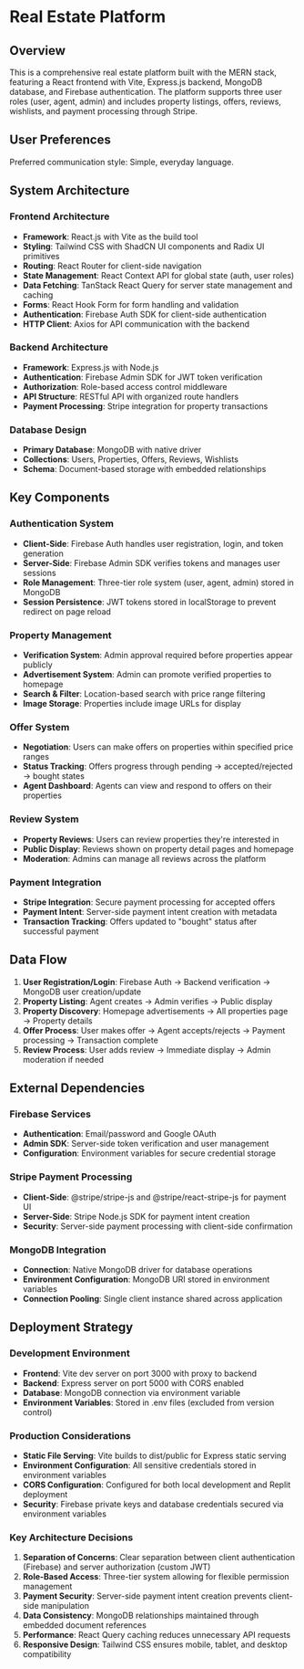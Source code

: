 # Real Estate Platform

## Overview

This is a comprehensive real estate platform built with the MERN stack, featuring a React frontend with Vite, Express.js backend, MongoDB database, and Firebase authentication. The platform supports three user roles (user, agent, admin) and includes property listings, offers, reviews, wishlists, and payment processing through Stripe.

## User Preferences

Preferred communication style: Simple, everyday language.

## System Architecture

### Frontend Architecture
- **Framework**: React.js with Vite as the build tool
- **Styling**: Tailwind CSS with ShadCN UI components and Radix UI primitives
- **Routing**: React Router for client-side navigation
- **State Management**: React Context API for global state (auth, user roles)
- **Data Fetching**: TanStack React Query for server state management and caching
- **Forms**: React Hook Form for form handling and validation
- **Authentication**: Firebase Auth SDK for client-side authentication
- **HTTP Client**: Axios for API communication with the backend

### Backend Architecture
- **Framework**: Express.js with Node.js
- **Authentication**: Firebase Admin SDK for JWT token verification
- **Authorization**: Role-based access control middleware
- **API Structure**: RESTful API with organized route handlers
- **Payment Processing**: Stripe integration for property transactions

### Database Design
- **Primary Database**: MongoDB with native driver
- **Collections**: Users, Properties, Offers, Reviews, Wishlists
- **Schema**: Document-based storage with embedded relationships

## Key Components

### Authentication System
- **Client-Side**: Firebase Auth handles user registration, login, and token generation
- **Server-Side**: Firebase Admin SDK verifies tokens and manages user sessions
- **Role Management**: Three-tier role system (user, agent, admin) stored in MongoDB
- **Session Persistence**: JWT tokens stored in localStorage to prevent redirect on page reload

### Property Management
- **Verification System**: Admin approval required before properties appear publicly
- **Advertisement System**: Admin can promote verified properties to homepage
- **Search & Filter**: Location-based search with price range filtering
- **Image Storage**: Properties include image URLs for display

### Offer System
- **Negotiation**: Users can make offers on properties within specified price ranges
- **Status Tracking**: Offers progress through pending → accepted/rejected → bought states
- **Agent Dashboard**: Agents can view and respond to offers on their properties

### Review System
- **Property Reviews**: Users can review properties they're interested in
- **Public Display**: Reviews shown on property detail pages and homepage
- **Moderation**: Admins can manage all reviews across the platform

### Payment Integration
- **Stripe Integration**: Secure payment processing for accepted offers
- **Payment Intent**: Server-side payment intent creation with metadata
- **Transaction Tracking**: Offers updated to "bought" status after successful payment

## Data Flow

1. **User Registration/Login**: Firebase Auth → Backend verification → MongoDB user creation/update
2. **Property Listing**: Agent creates → Admin verifies → Public display
3. **Property Discovery**: Homepage advertisements → All properties page → Property details
4. **Offer Process**: User makes offer → Agent accepts/rejects → Payment processing → Transaction complete
5. **Review Process**: User adds review → Immediate display → Admin moderation if needed

## External Dependencies

### Firebase Services
- **Authentication**: Email/password and Google OAuth
- **Admin SDK**: Server-side token verification and user management
- **Configuration**: Environment variables for secure credential storage

### Stripe Payment Processing
- **Client-Side**: @stripe/stripe-js and @stripe/react-stripe-js for payment UI
- **Server-Side**: Stripe Node.js SDK for payment intent creation
- **Security**: Server-side payment processing with client-side confirmation

### MongoDB Integration
- **Connection**: Native MongoDB driver for database operations
- **Environment Configuration**: MongoDB URI stored in environment variables
- **Connection Pooling**: Single client instance shared across application

## Deployment Strategy

### Development Environment
- **Frontend**: Vite dev server on port 3000 with proxy to backend
- **Backend**: Express server on port 5000 with CORS enabled
- **Database**: MongoDB connection via environment variable
- **Environment Variables**: Stored in .env files (excluded from version control)

### Production Considerations
- **Static File Serving**: Vite builds to dist/public for Express static serving
- **Environment Configuration**: All sensitive credentials stored in environment variables
- **CORS Configuration**: Configured for both local development and Replit deployment
- **Security**: Firebase private keys and database credentials secured via environment variables

### Key Architecture Decisions

1. **Separation of Concerns**: Clear separation between client authentication (Firebase) and server authorization (custom JWT)
2. **Role-Based Access**: Three-tier system allowing for flexible permission management
3. **Payment Security**: Server-side payment intent creation prevents client-side manipulation
4. **Data Consistency**: MongoDB relationships maintained through embedded document references
5. **Performance**: React Query caching reduces unnecessary API requests
6. **Responsive Design**: Tailwind CSS ensures mobile, tablet, and desktop compatibility